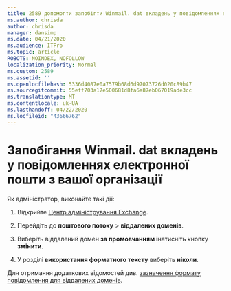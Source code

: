 ```yaml
---
title: 2589 допомогти запобігти Winmail. dat вкладень у повідомленнях електронної пошти з вашої організації
ms.author: chrisda
author: chrisda
manager: dansimp
ms.date: 04/21/2020
ms.audience: ITPro
ms.topic: article
ROBOTS: NOINDEX, NOFOLLOW
localization_priority: Normal
ms.custom: 2589
ms.assetid: ''
ms.openlocfilehash: 5336d4087e0a7579b68d6d97073726d020c89b47
ms.sourcegitcommit: 55eff703a17e500681d8fa6a87eb067019ade3cc
ms.translationtype: MT
ms.contentlocale: uk-UA
ms.lasthandoff: 04/22/2020
ms.locfileid: "43666762"
---
```

# <a name="help-prevent-winmaildat-attachments-in-email-messages-from-your-organization"></a>Запобігання Winmail. dat вкладень у повідомленнях електронної пошти з вашої організації

Як адміністратор, виконайте такі дії:

1. Відкрийте [Центр адміністрування Exchange](https://outlook.office365.com/ecp/).

2. Перейдіть до **поштового потоку** > **віддалених доменів**.

3. Виберіть віддалений домен **за промовчанням і**натисніть кнопку **змінити**.

4. У розділі **використання форматного тексту** виберіть **ніколи**.

Для отримання додаткових відомостей див. [зазначення формату повідомлення для віддалених доменів](https://docs.microsoft.com/Exchange/mail-flow-best-practices/remote-domains/remote-domains#specifying-message-format).
